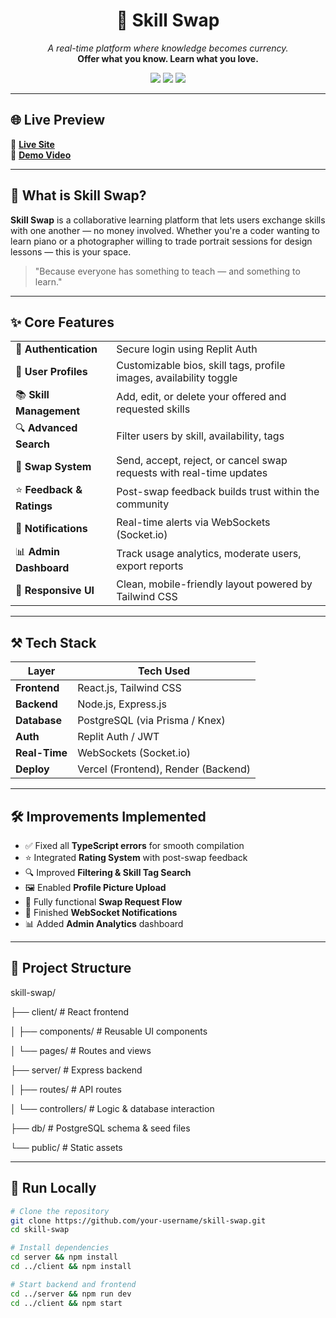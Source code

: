 <h1 align="center">🔁 Skill Swap</h1>
<p align="center">
  <em>A real-time platform where knowledge becomes currency.</em><br/>
  <strong>Offer what you know. Learn what you love.</strong>
</p>

<p align="center">
  <img src="https://img.shields.io/badge/Built%20For-Hackathon-blueviolet?style=for-the-badge" />
  <img src="https://img.shields.io/badge/Stack-Full%20Stack-green?style=for-the-badge" />
  <img src="https://img.shields.io/badge/Status-Complete-brightgreen?style=for-the-badge" />
</p>

---

## 🌐 Live Preview

🔗 [**Live Site**](#)  
🎥 [**Demo Video**](#)

---

## 🧠 What is Skill Swap?

**Skill Swap** is a collaborative learning platform that lets users exchange skills with one another — no money involved. Whether you're a coder wanting to learn piano or a photographer willing to trade portrait sessions for design lessons — this is your space.

> "Because everyone has something to teach — and something to learn."

---

## ✨ Core Features

<table>
<tr><td>🔐 <strong>Authentication</strong></td><td>Secure login using Replit Auth</td></tr>
<tr><td>👤 <strong>User Profiles</strong></td><td>Customizable bios, skill tags, profile images, availability toggle</td></tr>
<tr><td>📚 <strong>Skill Management</strong></td><td>Add, edit, or delete your offered and requested skills</td></tr>
<tr><td>🔍 <strong>Advanced Search</strong></td><td>Filter users by skill, availability, tags</td></tr>
<tr><td>🔁 <strong>Swap System</strong></td><td>Send, accept, reject, or cancel swap requests with real-time updates</td></tr>
<tr><td>⭐ <strong>Feedback & Ratings</strong></td><td>Post-swap feedback builds trust within the community</td></tr>
<tr><td>🔔 <strong>Notifications</strong></td><td>Real-time alerts via WebSockets (Socket.io)</td></tr>
<tr><td>📊 <strong>Admin Dashboard</strong></td><td>Track usage analytics, moderate users, export reports</td></tr>
<tr><td>📱 <strong>Responsive UI</strong></td><td>Clean, mobile-friendly layout powered by Tailwind CSS</td></tr>
</table>

---

## ⚒️ Tech Stack

| Layer        | Tech Used                          |
|--------------|-------------------------------------|
| **Frontend** | React.js, Tailwind CSS              |
| **Backend**  | Node.js, Express.js                 |
| **Database** | PostgreSQL (via Prisma / Knex)      |
| **Auth**     | Replit Auth / JWT                   |
| **Real-Time**| WebSockets (Socket.io)              |
| **Deploy**   | Vercel (Frontend), Render (Backend) |

---

## 🛠 Improvements Implemented

- ✅ Fixed all **TypeScript errors** for smooth compilation
- ⭐ Integrated **Rating System** with post-swap feedback
- 🔍 Improved **Filtering & Skill Tag Search**
- 🖼 Enabled **Profile Picture Upload**
- 🔁 Fully functional **Swap Request Flow**
- 🔔 Finished **WebSocket Notifications**
- 📊 Added **Admin Analytics** dashboard

---

## 📁 Project Structure

skill-swap/

├── client/ # React frontend

│ ├── components/ # Reusable UI components

│ └── pages/ # Routes and views

├── server/ # Express backend

│ ├── routes/ # API routes

│ └── controllers/ # Logic & database interaction

├── db/ # PostgreSQL schema & seed files

└── public/ # Static assets


---

## 🚀 Run Locally

```bash
# Clone the repository
git clone https://github.com/your-username/skill-swap.git
cd skill-swap

# Install dependencies
cd server && npm install
cd ../client && npm install

# Start backend and frontend
cd ../server && npm run dev
cd ../client && npm start
